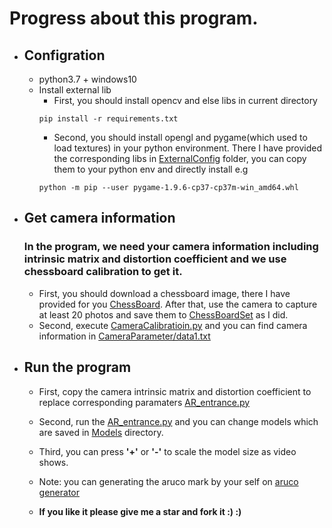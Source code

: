# Progress about this program.
- ## Configration
   - python3.7 + windows10
   - Install external lib
        - First, you should install opencv and else libs in current directory
       ```
       pip install -r requirements.txt
       ```
        - Second, you should install opengl and pygame(which used to load textures) in your python environment. There I have provided the corresponding libs in [ExternalConfig]() folder, you can copy them to your python env and directly install e.g
        ```
        python -m pip --user pygame-1.9.6-cp37-cp37m-win_amd64.whl
        ```
- ## Get camera information
  ### In the program, we need your camera information including intrinsic matrix and distortion coefficient and we use chessboard calibration to get it.
  - First, you should download a chessboard image, there I have provided for you [ChessBoard](chessboard.png). After that, use the camera to capture at least 20 photos and save them to [ChessBoardSet](ChessBoardSet/) as I did.
  - Second, execute [CameraCalibratioin.py](CameraCalibratioin.py) and you can find camera information in [CameraParameter/data1.txt](CameraParameter/data1.txt)

- ## Run the program
  - First, copy the camera intrinsic matrix and distortion coefficient to replace corresponding paramaters [AR_entrance.py](AR_entrance.py)
  - Second, run the [AR_entrance.py](AR_entrance.py) and you can change models which are saved in [Models](Models/) directory.
  - Third, you can press **'+'** or **'-'** to scale the model size as video shows.
  - Note: you can generating the aruco mark by your self on [aruco generator](http://chev.me/arucogen/)


  - **If you like it please give me a star and fork it :) :)**
  